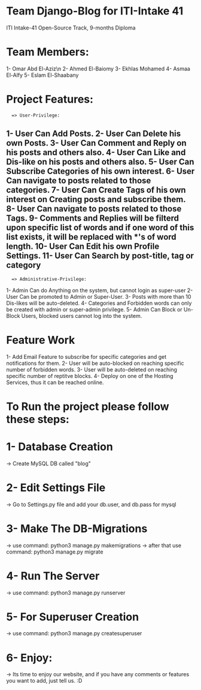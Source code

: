 # Team Django-Blog for ITI-Intake 41
ITI Intake-41 Open-Source Track, 9-months Diploma

# Team Members:
1- Omar Abd El-Aziz\n
2- Ahmed El-Baiomy
3- Ekhlas Mohamed
4- Asmaa El-Alfy
5- Eslam El-Shaabany

# Project Features:
      => User-Privilege:
1- User Can Add Posts.
2- User Can Delete his own Posts.
3- User Can Comment and Reply on his posts and others also.
4- User Can Like and Dis-like on his posts and others also.
5- User Can Subscribe Categories of his own interest.
6- User Can navigate to posts related to those categories.
7- User Can Create Tags of his own interest on Creating posts and subscribe them.
8- User Can navigate to posts related to those Tags.
9- Comments and Replies will be filterd upon specific list of words and if 
    one word of this list exists, it will be replaced with *'s of word length.
10- User Can Edit his own Profile Settings.
11- User Can Search by post-title, tag or category
-------
      => Administrative-Privilege:
1- Admin Can do Anything on the system, but cannot login as super-user
2- User Can be promoted to Admin or Super-User.
3- Posts with more than 10 Dis-likes will be auto-deleted.
4- Categories and Forbidden words can only be created with admin or super-admin privilege.
5- Admin Can Block or Un-Block Users, blocked users cannot log into the system.



# Feature Work
1- Add Email Feature to subscribe for specific categories and get notifications for them.
2- User will be auto-blocked on reaching specific number of forbidden words.
3- User will be auto-deleted on reaching specific number of reptitve blocks.
4- Deploy on one of the Hosting Services, thus it can be reached online.



# To Run the project please follow these steps:
# 1- Database Creation
-> Create MySQL DB called "blog"
# 2- Edit Settings File
-> Go to Settings.py file and add your db.user, and db.pass for mysql
# 3- Make The DB-Migrations
-> use command: python3 manage.py makemigrations
-> after that use command: python3 manage.py migrate
# 4- Run The Server
-> use command: python3 manage.py runserver
# 5- For Superuser Creation
-> use command: python3 manage.py createsuperuser
# 6- Enjoy:
-> Its time to enjoy our website, and if you have any comments or features you want to add,
    just tell us. :D
